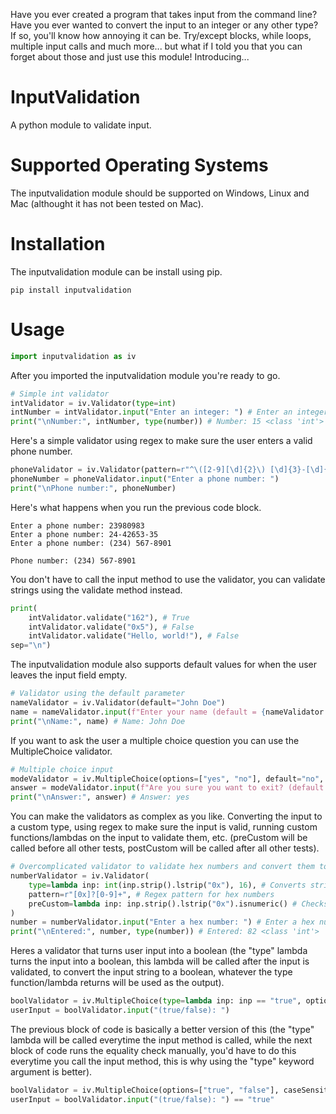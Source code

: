 Have you ever created a program that takes input from the command line? Have you ever wanted to convert the input to an integer or any other type? If so, you'll know how annoying it can be. Try/except blocks, while loops, multiple input calls and much more... but what if I told you that you can forget about those and just use this module! Introducing...

# InputValidation
A python module to validate input.

# Supported Operating Systems
The inputvalidation module should be supported on Windows, Linux and Mac (althought it has not been tested on Mac).

# Installation
The inputvalidation module can be install using pip.
```
pip install inputvalidation
```
# Usage
```python
import inputvalidation as iv
```

After you imported the inputvalidation module you're ready to go.

```python
# Simple int validator
intValidator = iv.Validator(type=int)
intNumber = intValidator.input("Enter an integer: ") # Enter an integer: 15
print("\nNumber:", intNumber, type(number)) # Number: 15 <class 'int'>
```

Here's a simple validator using regex to make sure the user enters a valid phone number.

```python
phoneValidator = iv.Validator(pattern=r"^\([2-9][\d]{2}\) [\d]{3}-[\d]{4}$") # Regex pattern to match phone numbers
phoneNumber = phoneValidator.input("Enter a phone number: ")
print("\nPhone number:", phoneNumber)
```

Here's what happens when you run the previous code block.

```
Enter a phone number: 23980983
Enter a phone number: 24-42653-35
Enter a phone number: (234) 567-8901

Phone number: (234) 567-8901
```

You don't have to call the input method to use the validator, you can validate strings using the validate method instead.

```python
print(
    intValidator.validate("162"), # True
    intValidator.validate("0x5"), # False
    intValidator.validate("Hello, world!"), # False
sep="\n")
```

The inputvalidation module also supports default values for when the user leaves the input field empty.

```python
# Validator using the default parameter
nameValidator = iv.Validator(default="John Doe")
name = nameValidator.input(f"Enter your name (default = {nameValidator.default}): ") # Enter your name (default = John Doe): 
print("\nName:", name) # Name: John Doe
```

If you want to ask the user a multiple choice question you can use the MultipleChoice validator.

```python
# Multiple choice input
modeValidator = iv.MultipleChoice(options=["yes", "no"], default="no", caseSensitive=False)
answer = modeValidator.input(f"Are you sure you want to exit? (default = {modeValidator.default}): ") # Are you sure you want to exit? (default = no): Yes
print("\nAnswer:", answer) # Answer: yes
```

You can make the validators as complex as you like. Converting the input to a custom type, using regex to make sure the input is valid, running custom functions/lambdas on the input to validate them, etc. (preCustom will be called before all other tests, postCustom will be called after all other tests).

```python
# Overcomplicated validator to validate hex numbers and convert them to integers
numberValidator = iv.Validator(
    type=lambda inp: int(inp.strip().lstrip("0x"), 16), # Converts strings to integers using base 16
    pattern=r"[0x]?[0-9]+", # Regex pattern for hex numbers
    preCustom=lambda inp: inp.strip().lstrip("0x").isnumeric() # Checks if the input is numeric
)
number = numberValidator.input("Enter a hex number: ") # Enter a hex number: 0x52
print("\nEntered:", number, type(number)) # Entered: 82 <class 'int'>
```

Heres a validator that turns user input into a boolean (the "type" lambda turns the input into a boolean, this lambda will be called after the input is validated, to convert the input string to a boolean, whatever the type function/lambda returns will be used as the output).

```python
boolValidator = iv.MultipleChoice(type=lambda inp: inp == "true", options=["true", "false"], caseSensitive=False)
userInput = boolValidator.input("(true/false): ")
```

The previous block of code is basically a better version of this (the "type" lambda will be called everytime the input method is called, while the next block of code runs the equality check manually, you'd have to do this everytime you call the input method, this is why using the "type" keyword argument is better).

```python
boolValidator = iv.MultipleChoice(options=["true", "false"], caseSensitive=False)
userInput = boolValidator.input("(true/false): ") == "true"
```
